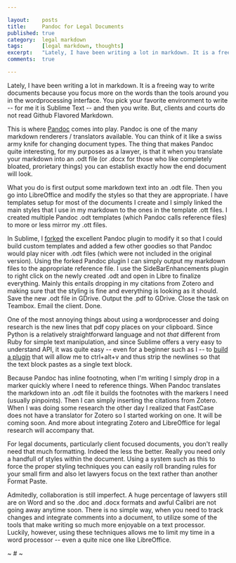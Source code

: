 ```yaml
---

layout:    posts
title:     Pandoc for Legal Documents
published: true
category:  legal markdown
tags:      [legal markdown, thoughts]
excerpt:   "Lately, I have been writing a lot in markdown. It is a freeing way to write documents because you focus more on the words than the tools around you in the wordprocessing interface. You pick your favorite environment to write -- for me it is Sublime Text -- and then you write. But, clients and courts do not read Github Flavored Markdown."
comments:  true

---
```


Lately, I have been writing a lot in markdown. It is a freeing way to write documents because you focus more on the words than the tools around you in the wordprocessing interface. You pick your favorite environment to write -- for me it is Sublime Text -- and then you write. But, clients and courts do not read Github Flavored Markdown. 

This is where [Pandoc](http://johnmacfarlane.net/pandoc/index.html) comes into play. Pandoc is one of the many markdown renderers / translators available. You can think of it like a swiss army knife for changing document types. The thing that makes Pandoc quite interesting, for my purposes as a lawyer, is that it when you translate your markdown into an .odt file (or .docx for those who like completely bloated, prorietary things) you can establish exactly how the end document will look. 

What you do is first output some markdown text into an .odt file. Then you go into LibreOffice and modify the styles so that they are appropriate. I have templates setup for most of the documents I create and I simply linked the main styles that I use in my markdown to the ones in the template .ott files. I created multiple Pandoc .odt templates (which Pandoc calls reference files) to more or less mirror my .ott files. 

In Sublime, I [forked](https://github.com/compleatang/sublimetext-Pandoc) the excellent Pandoc plugin to modify it so that I could build custom templates and added a few other goodies so that Pandoc would play nicer with .odt files (which were not included in the original version). Using the forked Pandoc plugin I can simply output my markdown files to the appropriate reference file. I use the SideBarEnhancements plugin to right click on the newly created .odt and open in Libre to finalize everything. Mainly this entails dropping in my citations from Zotero and making sure that the styling is fine and everything is looking as it should. Save the new .odt file in GDrive. Output the .pdf to GDrive. Close the task on Teambox. Email the client. Done. 

One of the most annoying things about using a wordprocesser and doing research is the new lines that pdf copy places on your clipboard. Since Python is a relatively straightforward language and not *that* different from Ruby for simple text manipulation, and since Sublime offers a very easy to understand API, it was quite easy -- even for a beginner such as I -- to [build a plugin](https://github.com/compleatang/sublimetext-pastepdf) that will allow me to ctrl+alt+v and thus strip the newlines so that the text block pastes as a single text block. 

Because Pandoc has inline footnoting, when I'm writing I simply drop in a marker quickly where I need to reference things. When Pandoc translates the markdown into an .odt file it builds the footnotes with the markers I need (usually pinpoints). Then I can simply inserting the citations from Zotero. When I was doing some research the other day I realized that FastCase does not have a translator for Zotero so I started working on one. It will be coming soon. And more about integrating Zotero and LibreOffice for legal research will accompany that. 

For legal documents, particularly client focused documents, you don't really need that much formatting. Indeed the less the better. Really you need only a handfull of styles within the document. Using a system such as this to force the proper styling techniques you can easily roll branding rules for your small firm and also let lawyers focus on the text rather than another Format Paste. 

Admitedly, collaboration is still imperfect. A huge percentage of lawyers still are on Word and so the .doc and .docx formats and awful Calibri are not going away anytime soon. There is no simple way, when you need to track changes and integrate comments into a document, to utilize some of the tools that make writing so much more enjoyable on a text processor. Luckily, however, using these techniques allows me to limit my time in a word processor -- even a quite nice one like LibreOffice. 

~ # ~